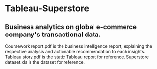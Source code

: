 # Tableau-Superstore
## Business analytics on global e-commerce company's transactional data.
Coursework report.pdf is the business intelligence report, explaining the respective analysis and actionable recommendation to each insights.
Tableau story.pdf is the static Tableau report for reference.
Superstore dataset.xls is the dataset for reference.
